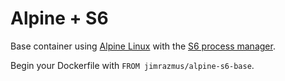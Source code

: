 # Alpine + S6

Base container using [Alpine Linux](https://alpinelinux.org/) with the [S6 process manager](https://skarnet.org/software/s6/).

Begin your Dockerfile with `FROM jimrazmus/alpine-s6-base`.
